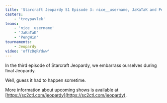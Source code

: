 ```yaml
---
title: 'Starcraft Jeopardy S1 Episode 3: nice__username, JaKaTaK and PengWin'
casters:
    - 'troypavlek'
teams:
    - 'nice__username'
    - 'JaKaTaK'
    - 'PengWin'
tournaments:
    - Jeopardy
video: 'ofTzDqRYdww'
---
```


In the third episode of Starcraft Jeopardy, we embarrass ourselves during final Jeopardy.

Well, guess it had to happen sometime.

More information about upcoming shows is available at [https://sc2ctl.com/jeopardy](https://sc2ctl.com/jeopardy).
